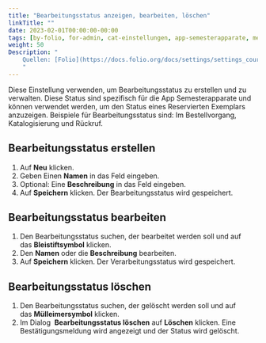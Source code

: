 ```yaml
---
title: "Bearbeitungsstatus anzeigen, bearbeiten, löschen"
linkTitle: ""
date: 2023-02-01T00:00:00-00:00
tags: [by-folio, for-admin, cat-einstellungen, app-semesterapparate, meta-workflow_sammlung]
weight: 50
Description: "
    Quellen: [Folio](https://docs.folio.org/docs/settings/settings_courses/settings_courses/#settings--courses--processing-statuses) & [GBV](https://info.gbv.de/pages/viewpage.action?pageId=844890124)
    "
---
```


Diese Einstellung verwenden, um Bearbeitungsstatus zu erstellen und zu verwalten. Diese Status sind spezifisch für die App Semesterapparate und können verwendet werden, um den Status eines Reservierten Exemplars anzuzeigen. Beispiele für Bearbeitungsstatus sind: Im Bestellvorgang, Katalogisierung und Rückruf.

## Bearbeitungsstatus erstellen

1.  Auf **Neu** klicken.
2.  Geben Einen **Namen** in das Feld eingeben.
3.  Optional: Eine **Beschreibung** in das Feld eingeben.
4.  Auf **Speichern** klicken. Der Bearbeitungsstatus wird gespeichert.

## Bearbeitungsstatus bearbeiten

1.  Den Bearbeitungsstatus suchen, der bearbeitet werden soll und auf das **Bleistiftsymbol** klicken.
2.  Den **Namen** oder die **Beschreibung** bearbeiten.
3.  Auf **Speichern** klicken. Der Verarbeitungsstatus wird gespeichert.

## Bearbeitungsstatus löschen

1.  Den Bearbeitungsstatus suchen, der gelöscht werden soll und auf das **Mülleimersymbol** klicken.
2.  Im Dialog  **Bearbeitungsstatus löschen** auf **Löschen** klicken. Eine Bestätigungsmeldung wird angezeigt und der Status wird gelöscht.
